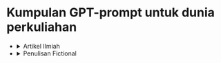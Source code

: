 # Kumpulan GPT-prompt untuk dunia perkuliahan
<ul>
  <li> <details>
    <summary> Artikel Ilmiah </summary>
    <ul>
      <li>
        <p> Opini ilmiah: <a href="https://github.com/Kingki19/Feynman-Einstenia-GPTprompt"> https://github.com/Kingki19/Feynman-Einstenia-GPTprompt </a> </p>
      </li>
    </ul>
  </details> </li>
  <li> <details>
    <summary> Penulisan Fictional </summary>
    <ul>
      <li> <details>
        <summary> Denjaura </summary>
        <blockquote>
          tes
        </blockquote>
      </details> </li>
    </ul>
  </details> </li>
</ul>
